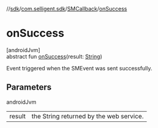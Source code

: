 //[sdk](../../../index.md)/[com.selligent.sdk](../index.md)/[SMCallback](index.md)/[onSuccess](on-success.md)

# onSuccess

[androidJvm]\
abstract fun [onSuccess](on-success.md)(result: [String](https://developer.android.com/reference/kotlin/java/lang/String.html))

Event triggered when the SMEvent was sent successfully.

## Parameters

androidJvm

| | |
|---|---|
| result | the String returned by the web service. |
